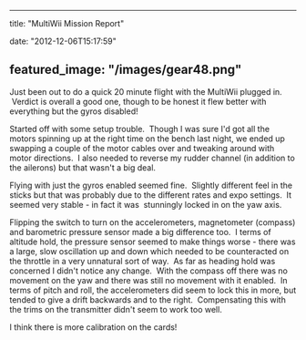 
---
title: "MultiWii Mission Report"

date: "2012-12-06T15:17:59"

featured_image: "/images/gear48.png"
---


Just been out to do a quick 20 minute flight with the MultiWii plugged in.  Verdict is overall a good one, though to be honest it flew better with everything but the gyros disabled!

Started off with some setup trouble.  Though I was sure I'd got all the motors spinning up at the right time on the bench last night, we ended up swapping a couple of the motor cables over and tweaking around with motor directions.  I also needed to reverse my rudder channel (in addition to the ailerons) but that wasn't a big deal.

Flying with just the gyros enabled seemed fine.  Slightly different feel in the sticks but that was probably due to the different rates and expo settings.  It seemed very stable - in fact it was  stunningly locked in on the yaw axis.

Flipping the switch to turn on the accelerometers, magnetometer (compass) and barometric pressure sensor made a big difference too.  I terms of altitude hold, the pressure sensor seemed to make things worse - there was a large, slow oscillation up and down which needed to be counteracted on the throttle in a very unnatural sort of way.  As far as heading hold was concerned I didn't notice any change.  With the compass off there was no movement on the yaw and there was still no movement with it enabled.  In terms of pitch and roll, the accelerometers did seem to lock this in more, but tended to give a drift backwards and to the right.  Compensating this with the trims on the transmitter didn't seem to work too well.

I think there is more calibration on the cards!